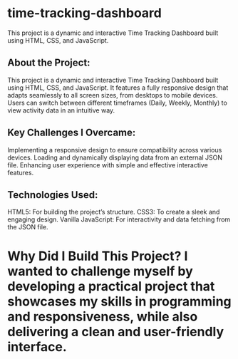 # time-tracking-dashboard
This project is a dynamic and interactive Time Tracking Dashboard built using HTML, CSS, and JavaScript.


##  About the Project:

This project is a dynamic and interactive Time Tracking Dashboard built using HTML, CSS, and JavaScript.
It features a fully responsive design that adapts seamlessly to all screen sizes, from desktops to mobile devices.
Users can switch between different timeframes (Daily, Weekly, Monthly) to view activity data in an intuitive way.

## Key Challenges I Overcame:

Implementing a responsive design to ensure compatibility across various devices.
Loading and dynamically displaying data from an external JSON file.
Enhancing user experience with simple and effective interactive features.

## Technologies Used:

HTML5: For building the project’s structure.
CSS3: To create a sleek and engaging design.
Vanilla JavaScript: For interactivity and data fetching from the JSON file.

# Why Did I Build This Project? I wanted to challenge myself by developing a practical project that showcases my skills in programming and responsiveness, while also delivering a clean and user-friendly interface.
